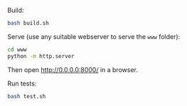 Build:
``` bash
bash build.sh
```

Serve (use any suitable webserver to serve the `www` folder):
```bash
cd www
python -m http.server
```
Then open http://0.0.0.0:8000/ in a browser.

Run tests:
``` bash
bash test.sh
```
